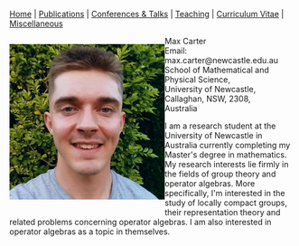 [Home](https://max-carter-math.github.io/home/) | [Publications](./publications.html) | [Conferences & Talks](./conf_talks.html) | [Teaching](./teaching.html) | [Curriculum Vitae](./CV.pdf) | [Miscellaneous](./other.html)

<p style="float: left;"> <img src="./Headshot.jpeg" width="275"> </p>
<p>  Max Carter <br/> Email: max.carter@newcastle.edu.au <br/> School of Mathematical and Physical Science, <br/> University of Newcastle, <br/> Callaghan, NSW, 2308, <br/> Australia </p>
                           
I am a research student at the University of Newcastle in Australia currently completing my Master's degree in mathematics. My research interests lie firmly in the fields of group theory and operator algebras. More specifically, I'm interested in the study of locally compact groups, their representation theory and related problems concerning operator algebras. I am also interested in operator algebras as a topic in themselves.



